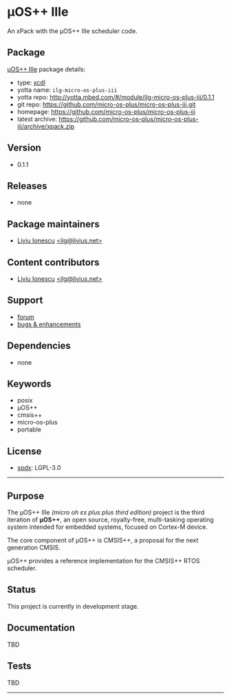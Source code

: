 # µOS++ IIIe

An xPack with the µOS++ IIIe scheduler code.

## Package

[µOS++ IIIe](https://github.com/micro-os-plus/micro-os-plus-iii) package details:

* type: [xcdl](http://xcdl.github.io)
* yotta name: `ilg-micro-os-plus-iii`
* yotta repo: http://yotta.mbed.com/#/module/ilg-micro-os-plus-iii/0.1.1
* git repo: https://github.com/micro-os-plus/micro-os-plus-iii.git
* homepage: https://github.com/micro-os-plus/micro-os-plus-iii
* latest archive: https://github.com/micro-os-plus/micro-os-plus-iii/archive/xpack.zip

## Version

* 0.1.1

## Releases

* none

## Package maintainers

* [Liviu Ionescu](http://liviusdotnet.worldpress.com) [&lt;ilg@livius.net&gt;](mailto:ilg@livius.net)

## Content contributors

* [Liviu Ionescu](http://liviusdotnet.worldpress.com) [&lt;ilg@livius.net&gt;](mailto:ilg@livius.net)

## Support

* [forum](http://www.element14.com/community/groups/gnu-arm-eclipse)
* [bugs & enhancements](https://github.com/micro-os-plus/micro-os-plus-iii/issues)

## Dependencies

* none

## Keywords

* posix
* µOS++
* cmsis++
* micro-os-plus
* portable

## License

* [spdx](http://spdx.org/licenses/): LGPL-3.0

--- 
## Purpose

The µOS++ IIIe _(micro oh ɛs plus plus third edition)_ project is the third 
iteration of **µOS++**, an open source, royalty-free, multi-tasking 
operating system intended for embedded systems, focused on Cortex-M device.

The core component of µOS++ is CMSIS++, a proposal for the next generation CMSIS.

µOS++ provides a reference implementation for the CMSIS++ RTOS scheduler. 

## Status

This project is currently in development stage.

## Documentation

TBD

## Tests

TBD

--- 
